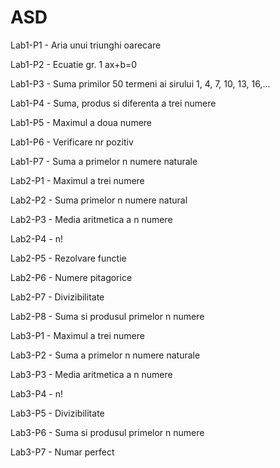 # ASD

Lab1-P1 - Aria unui triunghi oarecare

Lab1-P2 - Ecuatie gr. 1 ax+b=0

Lab1-P3 - Suma primilor 50 termeni ai sirului 1, 4, 7, 10, 13, 16,...

Lab1-P4 - Suma, produs si diferenta a trei numere

Lab1-P5 - Maximul a doua numere

Lab1-P6 - Verificare nr pozitiv

Lab1-P7 - Suma a primelor n numere naturale


Lab2-P1 - Maximul a trei numere

Lab2-P2 - Suma primelor n numere natural

Lab2-P3 - Media aritmetica a n numere

Lab2-P4 - n!

Lab2-P5 - Rezolvare functie

Lab2-P6 - Numere pitagorice

Lab2-P7 - Divizibilitate

Lab2-P8 - Suma si produsul primelor n numere


Lab3-P1 - Maximul a trei numere

Lab3-P2 - Suma a primelor n numere naturale

Lab3-P3 - Media aritmetica a n numere

Lab3-P4 - n!

Lab3-P5 - Divizibilitate

Lab3-P6 - Suma si produsul primelor n numere

Lab3-P7 - Numar perfect

